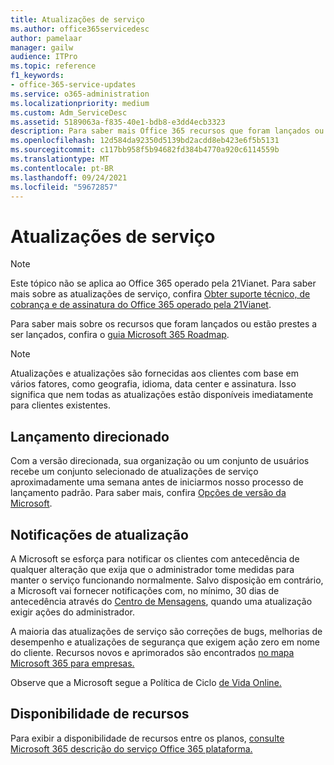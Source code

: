 ```yaml
---
title: Atualizações de serviço
ms.author: office365servicedesc
author: pamelaar
manager: gailw
audience: ITPro
ms.topic: reference
f1_keywords:
- office-365-service-updates
ms.service: o365-administration
ms.localizationpriority: medium
ms.custom: Adm_ServiceDesc
ms.assetid: 5189063a-f835-40e1-bdb8-e3dd4ecb3323
description: Para saber mais Office 365 recursos que foram lançados ou estão prestes a ser lançados, confira o Microsoft 365 Roadmap.
ms.openlocfilehash: 12d584da92350d5139bd2acdd8eb423e6f5b5131
ms.sourcegitcommit: c117bb958f5b94682fd384b4770a920c6114559b
ms.translationtype: MT
ms.contentlocale: pt-BR
ms.lasthandoff: 09/24/2021
ms.locfileid: "59672857"
---
```

# <a name="service-updates"></a>Atualizações de serviço

> [!NOTE]
> Este tópico não se aplica ao Office 365 operado pela 21Vianet. Para saber mais sobre as atualizações de serviço, confira [Obter suporte técnico, de cobrança e de assinatura do Office 365 operado pela 21Vianet](/microsoft-365/admin/contact-support-for-business-products). 
  
Para saber mais sobre os recursos que foram lançados ou estão prestes a ser lançados, confira o [guia Microsoft 365 Roadmap](https://go.microsoft.com/fwlink/?LinkId=509914).
  
> [!NOTE]
> Atualizações e atualizações são fornecidas aos clientes com base em vários fatores, como geografia, idioma, data center e assinatura. Isso significa que nem todas as atualizações estão disponíveis imediatamente para clientes existentes. 
  
## <a name="targeted-release"></a>Lançamento direcionado

Com a versão direcionada, sua organização ou um conjunto de usuários recebe um conjunto selecionado de atualizações de serviço aproximadamente uma semana antes de iniciarmos nosso processo de lançamento padrão. Para saber mais, confira [Opções de versão da Microsoft](/office365/admin/manage/release-options-in-office-365). 
  
## <a name="update-notifications"></a>Notificações de atualização

A Microsoft se esforça para notificar os clientes com antecedência de qualquer alteração que exija que o administrador tome medidas para manter o serviço funcionando normalmente. Salvo disposição em contrário, a Microsoft vai fornecer notificações com, no mínimo, 30 dias de antecedência através do [Centro de Mensagens](/office365/admin/manage/message-center), quando uma atualização exigir ações do administrador. 
  
A maioria das atualizações de serviço são correções de bugs, melhorias de desempenho e atualizações de segurança que exigem ação zero em nome do cliente. Recursos novos e aprimorados são encontrados [no mapa Microsoft 365 para empresas.](https://roadmap.office.com/)
  
Observe que a Microsoft segue a Política de Ciclo [de Vida Online.](https://support.microsoft.com/lifecycle#gp/osslpolicy)
  
## <a name="feature-availability"></a>Disponibilidade de recursos

Para exibir a disponibilidade de recursos entre os planos, [consulte Microsoft 365 descrição do serviço Office 365 plataforma.](office-365-platform-service-description.md)
